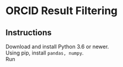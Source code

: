 # ORCID Result Filtering

## Instructions
Download and install Python 3.6 or newer.  
Using pip, install ```pandas, numpy```.  
Run   

